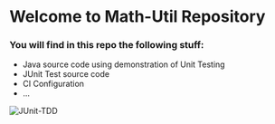 # Welcome to Math-Util Repository 

### You will find in this repo the following stuff:

* Java source code using demonstration of Unit Testing
* JUnit Test source code
* CI Configuration
* ...

![JUnit-TDD](C:\Users\vankh\OneDrive\Pictures\Screenshots\2021-12-23)
